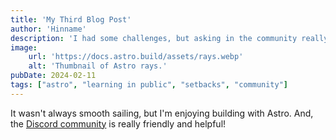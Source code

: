```yaml
---
title: 'My Third Blog Post'
author: 'Hinname'
description: 'I had some challenges, but asking in the community really helped!'
image:
    url: 'https://docs.astro.build/assets/rays.webp'
    alt: 'Thumbnail of Astro rays.'
pubDate: 2024-02-11
tags: ["astro", "learning in public", "setbacks", "community"]
---
```

It wasn't always smooth sailing, but I'm enjoying building with Astro. And, the [Discord community](https://astro.build/chat) is really friendly and helpful!